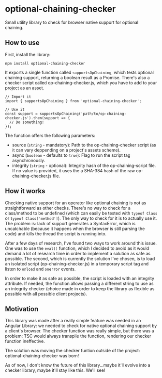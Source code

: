 # optional-chaining-checker

Small utility library to check for browser native support for optional chaining.

## How to use

First, install the library:

```
npm install optional-chaining-checker
```

It exports a single function called `supportsOpChaining`, which tests optional chaining support, returning a boolean result as a Promise. There's also a checker script called op-chaining-checker.js, which you have to add to your project as an asset.

```
// Import it
import { supportsOpChaining } from 'optional-chaining-checker';

// Use it
const support = supportsOpChaining('path/to/op-chaining-checker.js').then(support => {
  // Do something!
});
```

The function offers the following parameters:
* source (`string` - mandatory): Path to the op-chaining-checker script (as it can vary deppending on a project's assets scheme).
* async (`boolean` - defaults to `true`): Flag to run the script tag asynchronously.
* integrity (`string` - optional): Integrity hash of the op-chaining-script file. If no value is provided, it uses the a SHA-384 hash of the raw op-chaining-checker.js file.

## How it works

Checking native support for an operator like optional chaining is not as straightforward as other checks. There's no way to check for a class/method to be undefined (which can easily be tested with `typeof Class` or `typeof Class['method']`). The only way to check for it is to actually use it. The problem is: lack of support generates a SyntaxError, which is uncatchable (because it happens when the browser is still parsing the code) and kills the thread the script is running into.

After a few days of research, I've found two ways to work around this issue. One was to use the `eval()` function, which I decided to avoid as it would demand a lot of research time in order to implement a solution as safe as possible. The second, which is currently the solution I've chosen, is to load an isolated script (op-chaining-checker.js) in a temporary script tag and listen to `onload` and `onerror` events.

In order to make it as safe as possible, the script is loaded with an integrity attribute. If needed, the function allows passing a different string to use as an integrity checker (choice made in order to keep the library as flexible as possible with all possible client projects).

## Motivation

This library was made after a really simple feature was needed in an Angular Library: we needed to check for native optional chaining support by a client's browser. The checker function was really simple, but there was a problem: TSC would always transpile the function, rendering our checker function ineffective. 

The solution was moving the checker funtion outside of the project: optional-chaining-checker was born!

As of now, I don't know the future of this library...maybe it'll evolve into a checker library, maybe it'll stay like this. We'll see!